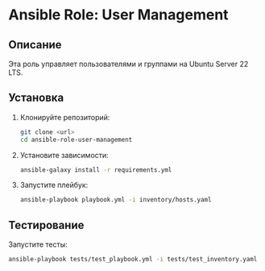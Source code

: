 # Ansible Role: User Management

## Описание

Эта роль управляет пользователями и группами на Ubuntu Server 22 LTS.

## Установка

1. Клонируйте репозиторий:
   ```bash
   git clone <url>
   cd ansible-role-user-management
   ```

2. Установите зависимости:
   ```bash
   ansible-galaxy install -r requirements.yml
   ```

3. Запустите плейбук:
   ```bash
   ansible-playbook playbook.yml -i inventory/hosts.yaml
   ```

## Тестирование

Запустите тесты:
```bash
ansible-playbook tests/test_playbook.yml -i tests/test_inventory.yaml
```

